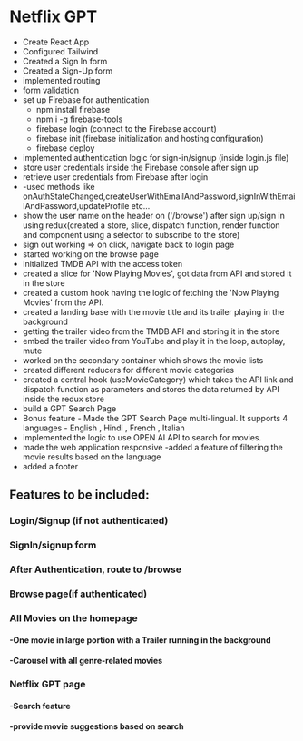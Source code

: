 # Netflix GPT

- Create React App
- Configured Tailwind
- Created a Sign In form
- Created a Sign-Up form
- implemented routing
- form validation
- set up Firebase for authentication
    - npm install firebase
    - npm i -g firebase-tools
    - firebase login (connect to the Firebase account)
    - firebase init (firebase initialization and hosting configuration)
    - firebase deploy
- implemented authentication logic for sign-in/signup (inside login.js file)
- store user credentials inside the Firebase console after sign up 
- retrieve user credentials from Firebase after login
-    -used methods like onAuthStateChanged,createUserWithEmailAndPassword,signInWithEmailAndPassword,updateProfile etc...
- show the user name on the header on ('/browse') after sign up/sign in using redux(created a store, slice, dispatch function, render function and component using a selector to subscribe to the store) 
- sign out working => on click, navigate back to login page
- started working on the browse page
- initialized TMDB API with the access token 
- created a slice for 'Now Playing Movies', got data from API and stored it in the store
- created a custom hook having the logic of fetching the 'Now Playing Movies' from the API.
- created a landing base with the movie title and its trailer playing in the background
- getting the trailer video from the TMDB API and storing it in the store
- embed the trailer video from YouTube and play it in the loop, autoplay, mute
- worked on the secondary container which shows the movie lists
- created different reducers for different movie categories
- created a central hook (useMovieCategory) which takes the API link and dispatch function as parameters and stores the data returned by API inside the redux store
- build a GPT Search Page
- Bonus feature - Made the GPT Search Page multi-lingual. It supports 4 languages - English , Hindi , French , Italian
- implemented the logic to use OPEN AI API to search for movies.
- made the web application responsive
-added a feature of filtering the movie results based on the language
- added a footer
    
## Features to be included:

### Login/Signup (if not authenticated)
### SignIn/signup form 
### After Authentication, route to /browse 

### Browse page(if authenticated)
### All Movies on the homepage
####    -One movie in large portion with a Trailer running in the background
####    -Carousel with all genre-related movies
### Netflix GPT page
####    -Search feature
####    -provide movie suggestions based on search